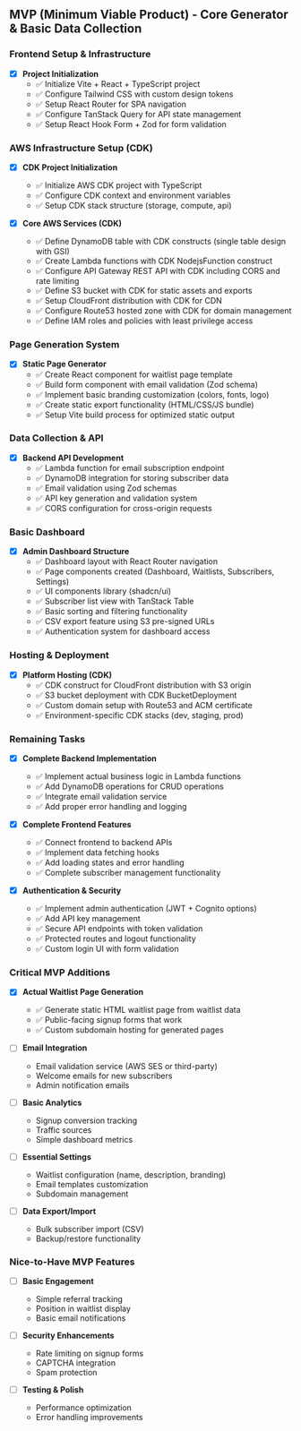 ## MVP (Minimum Viable Product) - Core Generator & Basic Data Collection

### Frontend Setup & Infrastructure
- [x] **Project Initialization**
  - ✅ Initialize Vite + React + TypeScript project
  - ✅ Configure Tailwind CSS with custom design tokens
  - ✅ Setup React Router for SPA navigation
  - ✅ Configure TanStack Query for API state management
  - ✅ Setup React Hook Form + Zod for form validation

### AWS Infrastructure Setup (CDK)
- [x] **CDK Project Initialization**
  - ✅ Initialize AWS CDK project with TypeScript
  - ✅ Configure CDK context and environment variables
  - ✅ Setup CDK stack structure (storage, compute, api)

- [x] **Core AWS Services (CDK)**
  - ✅ Define DynamoDB table with CDK constructs (single table design with GSI)
  - ✅ Create Lambda functions with CDK NodejsFunction construct
  - ✅ Configure API Gateway REST API with CDK including CORS and rate limiting
  - ✅ Define S3 bucket with CDK for static assets and exports
  - ✅ Setup CloudFront distribution with CDK for CDN
  - ✅ Configure Route53 hosted zone with CDK for domain management
  - ✅ Define IAM roles and policies with least privilege access

### Page Generation System
- [x] **Static Page Generator**
  - ✅ Create React component for waitlist page template
  - ✅ Build form component with email validation (Zod schema)
  - ✅ Implement basic branding customization (colors, fonts, logo)
  - ✅ Create static export functionality (HTML/CSS/JS bundle)
  - ✅ Setup Vite build process for optimized static output

### Data Collection & API
- [x] **Backend API Development**
  - ✅ Lambda function for email subscription endpoint
  - ✅ DynamoDB integration for storing subscriber data
  - ✅ Email validation using Zod schemas
  - ✅ API key generation and validation system
  - ✅ CORS configuration for cross-origin requests

### Basic Dashboard
- [x] **Admin Dashboard Structure**
  - ✅ Dashboard layout with React Router navigation
  - ✅ Page components created (Dashboard, Waitlists, Subscribers, Settings)
  - ✅ UI components library (shadcn/ui)
  - ✅ Subscriber list view with TanStack Table
  - ✅ Basic sorting and filtering functionality
  - ✅ CSV export feature using S3 pre-signed URLs
  - ✅ Authentication system for dashboard access

### Hosting & Deployment
- [x] **Platform Hosting (CDK)**
  - ✅ CDK construct for CloudFront distribution with S3 origin
  - ✅ S3 bucket deployment with CDK BucketDeployment
  - ✅ Custom domain setup with Route53 and ACM certificate
  - ✅ Environment-specific CDK stacks (dev, staging, prod)

### Remaining Tasks
- [x] **Complete Backend Implementation**
  - ✅ Implement actual business logic in Lambda functions
  - ✅ Add DynamoDB operations for CRUD operations
  - ✅ Integrate email validation service
  - ✅ Add proper error handling and logging

- [x] **Complete Frontend Features**
  - ✅ Connect frontend to backend APIs
  - ✅ Implement data fetching hooks
  - ✅ Add loading states and error handling
  - ✅ Complete subscriber management functionality

- [x] **Authentication & Security**
  - ✅ Implement admin authentication (JWT + Cognito options)
  - ✅ Add API key management
  - ✅ Secure API endpoints with token validation
  - ✅ Protected routes and logout functionality
  - ✅ Custom login UI with form validation

### Critical MVP Additions

- [x] **Actual Waitlist Page Generation**
  - ✅ Generate static HTML waitlist page from waitlist data
  - ✅ Public-facing signup forms that work
  - ✅ Custom subdomain hosting for generated pages

- [ ] **Email Integration**
  - Email validation service (AWS SES or third-party)
  - Welcome emails for new subscribers
  - Admin notification emails

- [ ] **Basic Analytics**
  - Signup conversion tracking
  - Traffic sources
  - Simple dashboard metrics

- [ ] **Essential Settings**
  - Waitlist configuration (name, description, branding)
  - Email templates customization
  - Subdomain management

- [ ] **Data Export/Import**
  - Bulk subscriber import (CSV)
  - Backup/restore functionality

### Nice-to-Have MVP Features

- [ ] **Basic Engagement**
  - Simple referral tracking
  - Position in waitlist display
  - Basic email notifications

- [ ] **Security Enhancements**
  - Rate limiting on signup forms
  - CAPTCHA integration
  - Spam protection

- [ ] **Testing & Polish**
  - Performance optimization
  - Error handling improvements